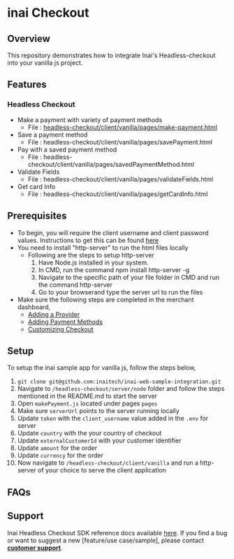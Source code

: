 # inai Checkout

## Overview
This repository demonstrates how to integrate Inai's Headless-checkout into your vanilla js project.

## Features
### Headless Checkout
- Make a payment with variety of payment methods
    - File : [headless-checkout/client/vanilla/pages/make-payment.html](https://github.com/inaitech/inai-web-sample-integration/blob/main/headless-Checkout/client/vanilla/pages/make-payment.html)
- Save a payment method
    - File : headless-checkout/client/vanilla/pages/savePayment.html
- Pay with a saved payment method
    - File : headless-checkout/client/vanilla/pages/savedPaymentMethod.html
- Validate Fields
    - File : headless-checkout/client/vanilla/pages/validateFields.html
- Get card Info
    - File : headless-checkout/client/vanilla/pages/getCardInfo.html    

## Prerequisites
- To begin, you will require the client username and client password values. Instructions to get this can be found [here](https://docs.inai.io/docs/getting-started)
- You need to install "http-server" to run the html files locally
    - Following are the steps to setup http-server
        1. Have Node.js installed in your system.
        2. In CMD, run the command npm install http-server -g
        3. Navigate to the specific path of your file folder in CMD and run the command http-server
        4. Go to your browserand type the server url to run the files 
- Make sure the following steps are completed in the merchant dashboard,
  - [Adding a Provider](https://docs.inai.io/docs/adding-a-payment-processor)
  - [Adding Payment Methods](https://docs.inai.io/docs/adding-a-payment-method)
  - [Customizing Checkout](https://docs.inai.io/docs/customizing-your-checkout)


## Setup
To setup the inai sample app for vanilla js, follow the steps below,
1. `git clone git@github.com:inaitech/inai-web-sample-integration.git`
2. Navigate to  `/headless-checkout/server/node` folder and follow the steps mentioned in the README.md to start the server
3. Open `makePayment.js` located under pages `pages`
4. Make sure `serverUrl` points to the server running locally
5. Update `token` with the `client_username` value added in the `.env` for server
6. Update `country` with the your country of checkout
7. Update `externalCustomerId` with your customer identifier
8. Update `amount` for the order 
9. Update `currency` for the order 
10. Now navigate to `/headless-checkout/client/vanilla` and run a http-server of your choice to serve the client application

## FAQs
<TBA>

## Support
Inai Headless Checkout SDK reference docs available [here](https://docs.inai.io/docs/headless-checkout).
If you find a bug or want to suggest a new [feature/use case/sample], please contact **[customer support](mailto:support@inai.io)**.
